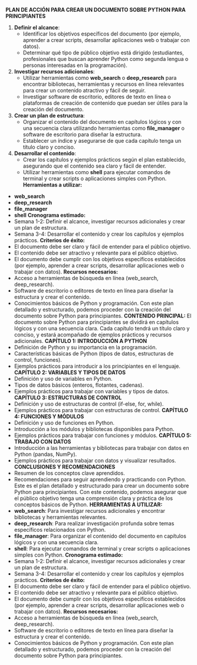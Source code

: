 **PLAN DE ACCIÓN PARA CREAR UN DOCUMENTO SOBRE PYTHON PARA PRINCIPIANTES**
1. **Definir el alcance**:
	* Identificar los objetivos específicos del documento (por ejemplo, aprender a crear scripts, desarrollar aplicaciones web o trabajar con datos).
	* Determinar qué tipo de público objetivo está dirigido (estudiantes, profesionales que buscan aprender Python como segunda lengua o personas interesadas en la programación).
2. **Investigar recursos adicionales**:
	* Utilizar herramientas como **web_search** o **deep_research** para encontrar bibliotecas, herramientas y recursos en línea relevantes para crear un contenido atractivo y fácil de seguir.
	* Investigar software de escritorio, editores de texto en línea o plataformas de creación de contenido que puedan ser útiles para la creación del documento.
3. **Crear un plan de estructura**:
	* Organizar el contenido del documento en capítulos lógicos y con una secuencia clara utilizando herramientas como **file_manager** o software de escritorio para diseñar la estructura.
	* Establecer un índice y asegurarse de que cada capítulo tenga un título claro y conciso.
4. **Desarrollar el contenido**:
	* Crear los capítulos y ejemplos prácticos según el plan establecido, asegurando que el contenido sea claro y fácil de entender.
	* Utilizar herramientas como **shell** para ejecutar comandos de terminal y crear scripts o aplicaciones simples con Python.
**Herramientas a utilizar:**
* **web_search**
* **deep_research**
* **file_manager**
* **shell**
**Cronograma estimado:**
* Semana 1-2: Definir el alcance, investigar recursos adicionales y crear un plan de estructura.
* Semana 3-4: Desarrollar el contenido y crear los capítulos y ejemplos prácticos.
**Criterios de éxito:**
* El documento debe ser claro y fácil de entender para el público objetivo.
* El contenido debe ser atractivo y relevante para el público objetivo.
* El documento debe cumplir con los objetivos específicos establecidos (por ejemplo, aprender a crear scripts, desarrollar aplicaciones web o trabajar con datos).
**Recursos necesarios:**
* Acceso a herramientas de búsqueda en línea (web_search, deep_research).
* Software de escritorio o editores de texto en línea para diseñar la estructura y crear el contenido.
* Conocimientos básicos de Python y programación.
Con este plan detallado y estructurado, podemos proceder con la creación del documento sobre Python para principiantes.
**CONTENIDO PRINCIPAL:**
El documento sobre Python para principiantes se dividirá en capítulos lógicos y con una secuencia clara. Cada capítulo tendrá un título claro y conciso, y estará acompañado de ejemplos prácticos y recursos adicionales.
**CAPÍTULO 1: INTRODUCCIÓN A PYTHON**
* Definición de Python y su importancia en la programación.
* Características básicas de Python (tipos de datos, estructuras de control, funciones).
* Ejemplos prácticos para introducir a los principiantes en el lenguaje.
**CAPÍTULO 2: VARIABLES Y TIPOS DE DATOS**
* Definición y uso de variables en Python.
* Tipos de datos básicos (enteros, flotantes, cadenas).
* Ejemplos prácticos para trabajar con variables y tipos de datos.
**CAPÍTULO 3: ESTRUCTURAS DE CONTROL**
* Definición y uso de estructuras de control (if-else, for, while).
* Ejemplos prácticos para trabajar con estructuras de control.
**CAPÍTULO 4: FUNCIONES Y MÓDULOS**
* Definición y uso de funciones en Python.
* Introducción a los módulos y bibliotecas disponibles para Python.
* Ejemplos prácticos para trabajar con funciones y módulos.
**CAPÍTULO 5: TRABAJO CON DATOS**
* Introducción a las herramientas y bibliotecas para trabajar con datos en Python (pandas, NumPy).
* Ejemplos prácticos para trabajar con datos y visualizar resultados.
**CONCLUSIONES Y RECOMENDACIONES**
* Resumen de los conceptos clave aprendidos.
* Recomendaciones para seguir aprendiendo y practicando con Python.
Este es el plan detallado y estructurado para crear un documento sobre Python para principiantes. Con este contenido, podemos asegurar que el público objetivo tenga una comprensión clara y práctica de los conceptos básicos de Python.
**HERRAMIENTAS A UTILIZAR:**
* **web_search**: Para investigar recursos adicionales y encontrar bibliotecas y herramientas relevantes.
* **deep_research**: Para realizar investigación profunda sobre temas específicos relacionados con Python.
* **file_manager**: Para organizar el contenido del documento en capítulos lógicos y con una secuencia clara.
* **shell**: Para ejecutar comandos de terminal y crear scripts o aplicaciones simples con Python.
**Cronograma estimado:**
* Semana 1-2: Definir el alcance, investigar recursos adicionales y crear un plan de estructura.
* Semana 3-4: Desarrollar el contenido y crear los capítulos y ejemplos prácticos.
**Criterios de éxito:**
* El documento debe ser claro y fácil de entender para el público objetivo.
* El contenido debe ser atractivo y relevante para el público objetivo.
* El documento debe cumplir con los objetivos específicos establecidos (por ejemplo, aprender a crear scripts, desarrollar aplicaciones web o trabajar con datos).
**Recursos necesarios:**
* Acceso a herramientas de búsqueda en línea (web_search, deep_research).
* Software de escritorio o editores de texto en línea para diseñar la estructura y crear el contenido.
* Conocimientos básicos de Python y programación.
Con este plan detallado y estructurado, podemos proceder con la creación del documento sobre Python para principiantes.